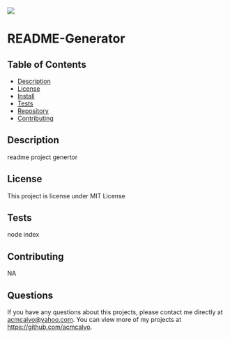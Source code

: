 
<img src='https://img.shields.io/github/license/acmcalvo/README-Generator' >

  # README-Generator

 
  
  
  
  ## Table of Contents
  * [Description](#description)
  * [License](#license)
  * [Install](#install)
  * [Tests](#run)
  * [Repository](#usingRepo)
  * [Contributing](#contributing)
  
  ## Description
  readme project genertor

  
  ## License 
  This project is license under MIT License
 
  ## Tests
  node index

  ## Contributing 
  NA

  ## Questions
  If you have any questions about this projects, please contact me directly at acmcalvo@yahoo.com. 
  You can view more of my projects at https://github.com/acmcalvo.
